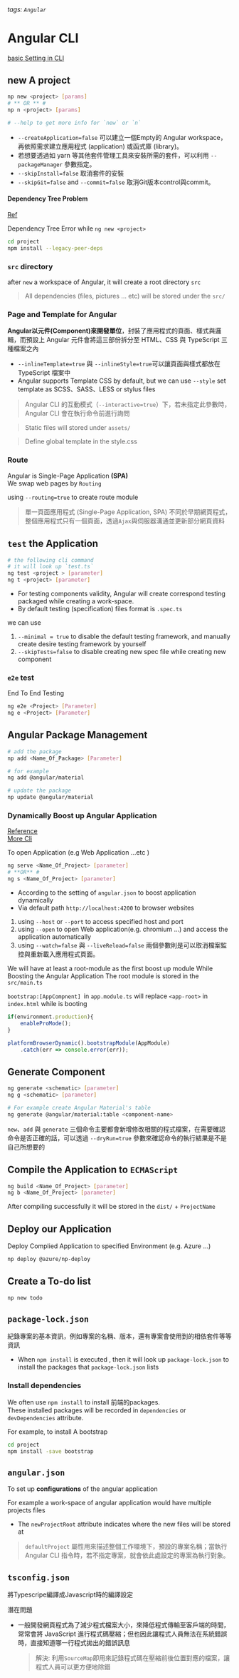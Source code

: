 ###### tags: `Angular`
# Angular CLI 
[basic Setting in CLI](https://ithelp.ithome.com.tw/articles/10238044)

## new A project
```bash
np new <project> [params]
# ** OR ** #
np n <project> [params]

# --help to get more info for `new` or `n`
```
- `--createApplication=false` 可以建立一個Empty的 Angular workspace，再依照需求建立應用程式 (application) 或函式庫 (library)。
- 若想要透過如 yarn 等其他套件管理工具來安裝所需的套件，可以利用 `--packageManager` 參數指定。
- `--skipInstall=false` 取消套件的安裝
- `--skipGit=false` and `--commit=false` 取消Git版本control與commit。

#### Dependency Tree Problem
[Ref](https://stackoverflow.com/questions/64573177/unable-to-resolve-dependency-tree-error-when-installing-npm-packages)

Dependency Tree Error while `ng new <project>`   
```bash
cd project
npm install --legacy-peer-deps
```

### `src` directory 
after `new` a workspace of Angular, it will create a root directory `src` 
> All dependencies (files, pictures ... etc) will be stored under the `src/`  

### Page and Template for Angular

**Angular以元件(Component)來開發單位**，封裝了應用程式的頁面、樣式與邏輯，而預設上 Angular 元件會將這三部份拆分至 HTML、CSS 與 TypeScript 三種檔案之內  

- `--inlineTemplate=true` 與 `--inlineStyle=true`可以讓頁面與樣式都放在 TypeScript 檔案中  
- Angular supports Template CSS by default, but we can use `--style` set template as SCSS、SASS、LESS or stylus files  

> Angular CLI 的互動模式（`--interactive=true`）下，若未指定此參數時，Angular CLI 會在執行命令前進行詢問  

> Static files will stored under `assets/`  

> Define global template in the style.css

### Route
Angular is Single-Page Application **(SPA)**  
We swap web pages by `Routing`  

using `--routing=true` to create route module   

> 單一頁面應用程式 (Single-Page Application, SPA) 不同於早期網頁程式，整個應用程式只有一個頁面，透過`Ajax`與伺服器溝通並更新部分網頁資料  


## `test` the Application

```bash
# the following cli command
# it will look up `test.ts` 
ng test <project > [parameter]
ng t <project> [parameter]
```
- For testing components validity, Angular will create correspond testing packaged while creating a work-space.
- By default testing (specification) files format is  `.spec.ts`

we can use 
1. `--minimal = true` to disable the default testing framework, and manually create desire testing framework by yourself 
2. `--skipTests=false` to disable creating new spec file while creating new component 

### `e2e` test

End To End Testing
```bash
ng e2e <Project> [Parameter]
ng e <Project> [Parameter]
```

## Angular Package Management 

```bash
# add the package
np add <Name_Of_Package> [Parameter]

# for example
ng add @angular/material

# update the package
np update @angular/material
```


### Dynamically Boost up Angular Application

[Reference](https://www.howtoing.com/install-angular-cli-on-linux)  
[More Cli](https://ithelp.ithome.com.tw/articles/10238044)  


To open Application (e.g Web Application ...etc )  
```bash
ng serve <Name_Of_Project> [parameter]
# **OR** #
ng s <Name_Of_Project> [parameter]
```
- According to the setting of `angular.json` to boost application dynamically 
- Via default path `http://localhost:4200` to browser websites

1. using `--host` or `--port` to access specified host and port
2. using `--open` to open Web application(e.g. chromium ...) and access the application automatically 
3. using `--watch=false` 與 `--liveReload=false` 兩個參數則是可以取消檔案監控與重新載入應用程式頁面。


We will have at least a root-module as the first boost up module While Boosting the Angular Application
The root module is stored in the `src/main.ts`

`bootstrap:[AppCompnent] `in `app.module.ts` will replace `<app-root>` in `index.html` while is booting
```typescript
if(environment.production){
    enableProMode();
}

platformBrowserDynamic().bootstrapModule(AppModule)
    .catch(err => console.error(err));
```

## Generate Component 

```bash
ng generate <schematic> [parameter]
ng g <schematic> [parameter]

# For example create Angular Material's table
ng generate @angular/material:table <component-name>
```

`new`、`add` 與 `generate` 三個命令主要都會新增修改相關的程式檔案，在需要確認命令是否正確的話，可以透過 `--dryRun=true` 參數來確認命令的執行結果是不是自己所想要的


## Compile the Application to `ECMAScript`

```bash
ng build <Name_Of_Project> [parameter]
ng b <Name_Of_Project> [parameter]
```
After compiling successfully it will be stored in the `dist/` + `ProjectName` 

## Deploy our Application 
Deploy Complied Application to specified Environment (e.g. Azure ...) 

```bash
np deploy @azure/np-deploy
```

## Create a To-do list

```bash
np new todo
```

## `package-lock.json`

紀錄專案的基本資訊，例如專案的名稱、版本，還有專案會使用到的相依套件等等資訊  
- When `npm install` is executed , then it will look up `package-lock.json` to install the packages that `package-lock.json` lists  

### Install dependencies

We often use `npm install` to install 前端的packages.  
These installed packages will be recorded in `dependencies` or `devDependencies` attribute.  

For example, to install A bootstrap
```bash
cd project
npm install -save bootstrap
```

## `angular.json`
To set up **configurations** of the angular application

For example a work-space of angular application would have multiple projects files
- The `newProjectRoot` attribute indicates where the new files will be stored at 
> `defaultProject` 屬性用來描述整個工作環境下，預設的專案名稱；當執行 Angular CLI 指令時，若不指定專案，就會依此處設定的專案為執行對象。

## `tsconfig.json`

將Typescripe編譯成Javascript時的編譯設定

潛在問題  
- 一般開發網頁程式為了減少程式檔案大小，來降低程式傳輸至客戶端的時間，常常會將 JavaScript 進行程式碼壓縮；但也因此讓程式人員無法在系統錯誤時，直接知道哪一行程式拋出的錯誤訊息  
    > 解決: 利用`SourceMap`即用來記錄程式碼在壓縮前後位置對應的檔案，讓程式人員可以更方便地除錯  